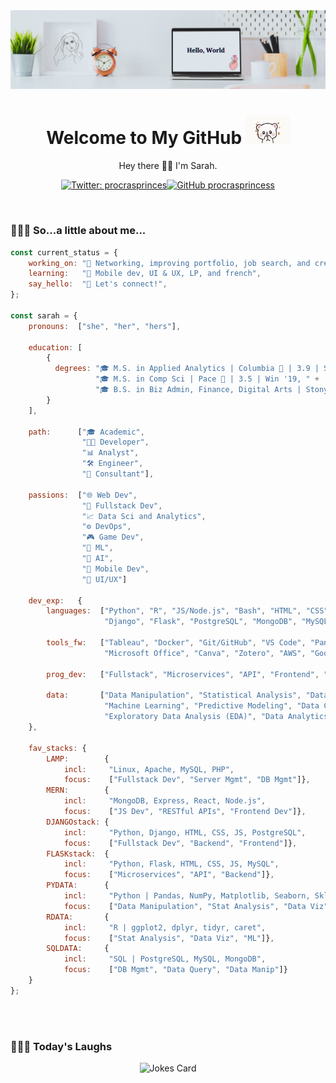 <!-- Banner -->
<img src="./img/banner.png">
<!-- Introduction -->
<h1 align='center'> Welcome to My GitHub <img src="./img/tenor.gif" width="70"></h1>
<p align="center">Hey there 👋🏼 I'm Sarah.</p>

<!-- Badges -->
<div align="center">

[![Twitter: procrasprinces](https://img.shields.io/twitter/follow/procrasprinces?style=social)](https://twitter.com/procrasprinces)[![GitHub procrasprincess](https://img.shields.io/github/followers/procrasprincess?label=follow&style=social)](https://github.com/procrasprincess)
</div>

<br>

### 👩🏼‍💻 So...a little about me...  
<!-- <img align='right' src="./img/profile.jpg" width="250"> -->

<div>

```javascript
const current_status = {
    working_on: "🔭 Networking, improving portfolio, job search, and creating",
    learning:   "🌱 Mobile dev, UI & UX, LP, and french",
    say_hello:  "💬 Let's connect!",
};

const sarah = {    
    pronouns:  ["she", "her", "hers"],

    education: [
        {
          degrees: "🎓 M.S. in Applied Analytics | Columbia 🦁 | 3.9 | Spr '24, " + 
                   "🎓 M.S. in Comp Sci | Pace 🐶 | 3.5 | Win '19, " + 
                   "🎓 B.S. in Biz Admin, Finance, Digital Arts | Stony Brook 🐺 | Sum '17"
        }
    ],     
    
    path:      ["🎓 Academic", 
                "👩‍💻 Developer",
                "📊 Analyst",
                "🛠️ Engineer",
                "💼 Consultant"],
   
    passions:  ["🌐 Web Dev",
                "🔧 Fullstack Dev",
                "📈 Data Sci and Analytics",
                "⚙️ DevOps",
                "🎮 Game Dev",                
                "🤖 ML",
                "🧠 AI",
                "📱 Mobile Dev",
                "🎨 UI/UX"]

    dev_exp:   {
        languages:  ["Python", "R", "JS/Node.js", "Bash", "HTML", "CSS", "React", 
                     "Django", "Flask", "PostgreSQL", "MongoDB", "MySQL", "MATLAB"],

        tools_fw:   ["Tableau", "Docker", "Git/GitHub", "VS Code", "Pandas",
                     "Microsoft Office", "Canva", "Zotero", "AWS", "Google Cloud"],

        prog_dev:   ["Fullstack", "Microservices", "API", "Frontend", "Backend"],

        data:       ["Data Manipulation", "Statistical Analysis", "Data Visualization", 
                     "Machine Learning", "Predictive Modeling", "Data Cleaning", 
                     "Exploratory Data Analysis (EDA)", "Data Analytics"]
    },
    
    fav_stacks: {
        LAMP:        {
            incl:     "Linux, Apache, MySQL, PHP",
            focus:    ["Fullstack Dev", "Server Mgmt", "DB Mgmt"]},
        MERN:        {
            incl:     "MongoDB, Express, React, Node.js",
            focus:    ["JS Dev", "RESTful APIs", "Frontend Dev"]},
        DJANGOstack: {
            incl:     "Python, Django, HTML, CSS, JS, PostgreSQL",
            focus:    ["Fullstack Dev", "Backend", "Frontend"]},
        FLASKstack:  {
            incl:     "Python, Flask, HTML, CSS, JS, MySQL",
            focus:    ["Microservices", "API", "Backend"]},
        PYDATA:      {
            incl:     "Python | Pandas, NumPy, Matplotlib, Seaborn, Sklearn",
            focus:    ["Data Manipulation", "Stat Analysis", "Data Viz", "ML"]},
        RDATA:       {
            incl:     "R | ggplot2, dplyr, tidyr, caret",
            focus:    ["Stat Analysis", "Data Viz", "ML"]},
        SQLDATA:     {
            incl:     "SQL | PostgreSQL, MySQL, MongoDB",
            focus:    ["DB Mgmt", "Data Query", "Data Manip"]}
    }
};
```
</div>

<br>

<!-- ### &#x1f4c8; GitHub Stats
<p align="center">
<a href="https://github.com/procrasprincess">
  <img align="center" style="margin:0.5rem" src="https://github-readme-stats.vercel.app/api?username=procrasprincess&show_icons=true&line_height=27&count_private=true&title_color=c9afcc&text_color=c9afcc&icon_color=4AB097&bg_color=f2f2f2" alt="Sarah's GitHub Stats" />
</a>
</p> -->

<br>

### 🤹🏼‍♀️ Today's Laughs
<div align="center">

![Jokes Card](https://readme-jokes.vercel.app/api)
</div>


<!-- Github Template
**procrasprincess/procrasprincess** is a ✨ _special_ ✨ repository because its `README.md` (this file) appears on your GitHub profile.

Here are some ideas to get you started:

- 🔭 I’m currently working on ...
- 🌱 I’m currently learning ...
- 👯 I’m looking to collaborate on ...
- 🤔 I’m looking for help with ...
- 💬 Ask me about ...
- 📫 How to reach me: ...
- 😄 Pronouns: ...
- ⚡ Fun fact: ...
-->